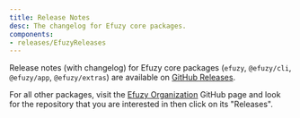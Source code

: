 ```yaml
---
title: Release Notes
desc: The changelog for Efuzy core packages.
components:
- releases/EfuzyReleases
---
```


Release notes (with changelog) for Efuzy core packages (`efuzy`, `@efuzy/cli`, `@efuzy/app`, `@efuzy/extras`) are available on [GitHub Releases](https://github.com/efuzy/efuzy/releases).

For all other packages, visit the [Efuzy Organization](https://github.com/efuzy) GitHub page and look for the repository that you are interested in then click on its "Releases".

<efuzy-releases />
